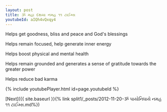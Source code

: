 ```yaml
---
layout: post
title: ૐ મહા દંથયા નમહ ૧૧ ટાઈમ્સ
youtubeId: aIQh4vQxqy4
---
```

 
 
Helps get goodness, bliss and peace and God's blessings
 
Helps remain focused, help generate inner energy 
 
Helps boost physical and mental health 
 
Helps remain grounded and generates a sense of gratitude towards the greater power 
 
Helps reduce bad karma
 
 
 
 


{% include youtubePlayer.html id=page.youtubeId %}
 
[Next]({{ site.baseurl }}{% link  split1/_posts/2012-11-20-ૐ પાયોનિધાયે નમહ ૧૧ ટાઈમ્સ.md%})
 
